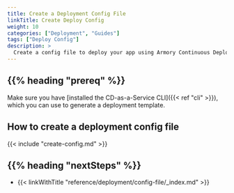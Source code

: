 ```yaml
---
title: Create a Deployment Config File
linkTitle: Create Deploy Config
weight: 10
categories: ["Deployment", "Guides"]
tags: ["Deploy Config"]
description: >
  Create a config file to deploy your app using Armory Continuous Deployment-as-a-Service.
---
```


## {{% heading "prereq" %}}

Make sure you have [installed the CD-as-a-Service CLI]({{< ref "cli" >}}), which you can use to generate a deployment template.

## How to create a deployment config file

{{< include "create-config.md" >}}

## {{% heading "nextSteps" %}}

* {{< linkWithTitle "reference/deployment/config-file/_index.md" >}}
